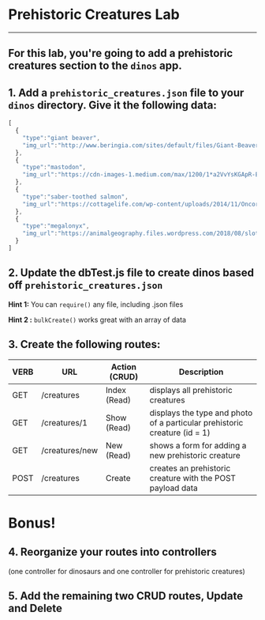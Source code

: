 # Prehistoric Creatures Lab
--- 
For this lab, you're going to add a prehistoric creatures section to the `dinos` app.
---

## 1. Add a `prehistoric_creatures.json` file to your `dinos` directory. Give it the following data:
```javascript
[
  {
    "type":"giant beaver",
    "img_url":"http://www.beringia.com/sites/default/files/Giant-Beaver-banner.jpg"
  },
  {
    "type":"mastodon",
    "img_url":"https://cdn-images-1.medium.com/max/1200/1*a2VvYsKGApR-E1SnT5O7yQ.jpeg"
  },
  {
    "type":"saber-toothed salmon",
    "img_url":"https://cottagelife.com/wp-content/uploads/2014/11/Oncorhynchus_rastrosus.jpg"
  },
  {
    "type":"megalonyx",
    "img_url":"https://animalgeography.files.wordpress.com/2018/08/sloth-banner-e1535192925361.jpg?w=584&h=325"
  }
]
```


## 2. Update the dbTest.js file to create dinos based off `prehistoric_creatures.json`

**Hint 1:** You can `require()` any file, including .json files

**Hint 2 :** `bulkCreate()` works great with an array of data

## 3. Create the following routes:

| VERB | URL | Action (CRUD) | Description |
|------|-----|---------------|-------------|
| GET | /creatures | Index (Read) | displays all prehistoric creatures |
| GET | /creatures/1 | Show (Read) | displays the type and photo of a particular prehistoric creature (id = 1) |
| GET | /creatures/new | New (Read) | shows a form for adding a new prehistoric creature |
| POST | /creatures | Create | creates an prehistoric creature with the POST payload data |


# Bonus!
## 4. Reorganize your routes into controllers
(one controller for dinosaurs and one controller for prehistoric creatures)
## 5. Add the remaining two CRUD routes, Update and Delete

